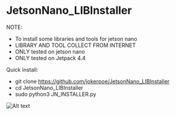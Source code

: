 # JetsonNano_LIBInstaller

NOTE:
- To install some libraries and tools for jetson nano
- LIBRARY AND TOOL COLLECT FROM INTERNET
- ONLY tested on jetson nano
- ONLY tested on Jetpack 4.4

Quick install:
 - git clone https://github.com/jokerpoe/JetsonNano_LIBInstaller
 - cd JetsonNano_LIBInstaller
 - sudo python3 JN_INSTALLER.py

![Alt text](https://github.com/jokerpoe/JetsonNano_LIBInstaller/blob/master/JNLI-tk.png "Optional title")
